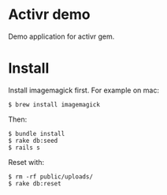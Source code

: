 Activr demo
===========

Demo application for activr gem.

Install
=======

Install imagemagick first. For example on mac:

```
$ brew install imagemagick
```

Then:
```
$ bundle install
$ rake db:seed
$ rails s
```

Reset with:

```
$ rm -rf public/uploads/
$ rake db:reset
```
